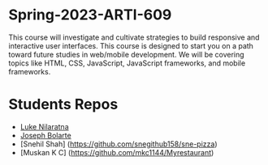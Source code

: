 # Spring-2023-ARTI-609

This course will investigate and cultivate strategies to build responsive and interactive user
interfaces. This course is designed to start you on a path toward future studies in web/mobile
development. We will be covering topics like HTML, CSS, JavaScript, JavaScript frameworks, and mobile frameworks.

# Students Repos
- [Luke Nilaratna](https://github.com/lnilarat-nyit/joes-pizza)
- [Joseph Bolarte](https://github.com/SirPyroc/Joe-s-Pizza)
- [Snehil Shah] (https://github.com/snegithub158/sne-pizza)
- [Muskan K C] (https://github.com/mkc1144/Myrestaurant)
